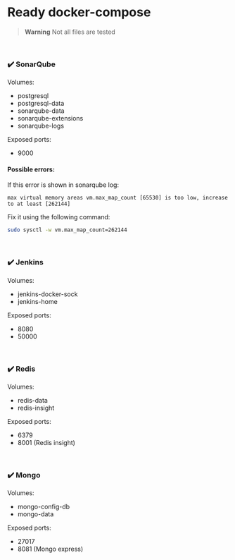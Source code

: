 # Ready docker-compose

> **Warning**
> Not all files are tested
 
&nbsp;
&nbsp;
### :heavy_check_mark: SonarQube

Volumes:
- postgresql
- postgresql-data
- sonarqube-data
- sonarqube-extensions
- sonarqube-logs

Exposed ports:
- 9000

#### Possible errors:

If this error is shown in sonarqube log:
```
max virtual memory areas vm.max_map_count [65530] is too low, increase to at least [262144]
```

Fix it using the following command:

```bash
sudo sysctl -w vm.max_map_count=262144
```

&nbsp;
&nbsp;
### :heavy_check_mark: Jenkins

Volumes:

- jenkins-docker-sock
- jenkins-home


Exposed ports:
- 8080
- 50000


&nbsp;
&nbsp;
### :heavy_check_mark: Redis

Volumes:

- redis-data
- redis-insight

Exposed ports:
- 6379
- 8001 (Redis insight)

&nbsp;
&nbsp;
### :heavy_check_mark: Mongo

Volumes:

- mongo-config-db
- mongo-data

Exposed ports:

- 27017
- 8081 (Mongo express)
